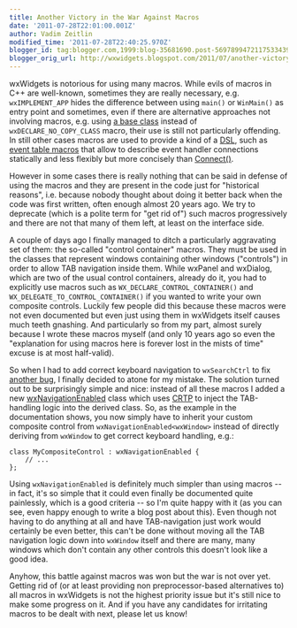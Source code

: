 ```yaml
---
title: Another Victory in the War Against Macros
date: '2011-07-28T22:01:00.001Z'
author: Vadim Zeitlin
modified_time: '2011-07-28T22:40:25.970Z'
blogger_id: tag:blogger.com,1999:blog-35681690.post-5697899472117533439
blogger_orig_url: http://wxwidgets.blogspot.com/2011/07/another-victory-in-war-against-macros.html
---
```


wxWidgets is notorious for using many macros. While evils of macros in C++ are
well-known, sometimes they are really necessary, e.g. `wxIMPLEMENT_APP` hides
the difference between using `main()` or `WinMain()` as entry point and
sometimes, even if there are alternative approaches not involving macros, e.g.
using [a base class] instead of `wxDECLARE_NO_COPY_CLASS` macro, their use is
still not particularly offending. In still other cases macros are used to
provide a kind of a [DSL], such as [event table macros] that allow to describe
event handler connections statically and less flexibly but more concisely than
[Connect()].

[a base class]: http://www.boost.org/doc/libs/1_46_1/libs/utility/utility.htm#Class_noncopyable
[DSL]: http://en.wikipedia.org/wiki/Domain-specific_language
[event table macros]: http://docs.wxwidgets.org/trunk/group__group__funcmacro__events.html
[Connect()]: http://wxwidgets.blogspot.com/2007/01/in-praise-of-connect.html

However in some cases there is really nothing that can be said in defense of
using the macros and they are present in the code just for "historical
reasons", i.e. because nobody thought about doing it better back when the code
was first written, often enough almost 20 years ago. We try to deprecate (which
is a polite term for "get rid of") such macros progressively and there are not
that many of them left, at least on the interface side.

A couple of days ago I finally managed to ditch a particularly aggravating set
of them: the so-called "control container" macros. They must be used in the
classes that represent windows containing other windows ("controls") in order to
allow TAB navigation inside them. While wxPanel and wxDialog, which are two of
the usual control containers, already do it, you had to explicitly use macros
such as `WX_DECLARE_CONTROL_CONTAINER()` and
`WX_DELEGATE_TO_CONTROL_CONTAINER()` if you wanted to write your own composite
controls. Luckily few people did this because these macros were not even
documented but even just using them in wxWidgets itself causes much teeth
gnashing. And particularly so from my part, almost surely because I wrote these
macros myself (and only 10 years ago so even the "explanation for using macros
here is forever lost in the mists of time" excuse is at most half-valid).

So when I had to add correct keyboard navigation to `wxSearchCtrl` to fix
[another bug], I finally decided to atone for my mistake. The solution turned
out to be surprisingly simple and nice: instead of all these macros I added a
new [wxNavigationEnabled] class which uses [CRTP] to inject the TAB-handling
logic into the derived class. So, as the example in the documentation shows, you
now simply have to inherit your custom composite control from
`wxNavigationEnabled<wxWindow>` instead of directly deriving from `wxWindow` to
get correct keyboard handling, e.g.:

    class MyCompositeControl : wxNavigationEnabled {
        // ...
    };


Using `wxNavigationEnabled` is definitely much simpler than using macros -- in
fact, it's so simple that it could even finally be documented quite painlessly,
which is a good criteria -- so I'm quite happy with it (as you can see, even
happy enough to write a blog post about this). Even though not having to do
anything at all and have TAB-navigation just work would certainly be even
better, this can't be done without moving all the TAB navigation logic down into
`wxWindow` itself and there are many, many windows which don't contain any other
controls this doesn't look like a good idea.

Anyhow, this battle against macros was won but the war is not over yet. Getting
rid of (or at least providing non preprocessor-based alternatives to) all macros
in wxWidgets is not the highest priority issue but it's still nice to make some
progress on it. And if you have any candidates for irritating macros to be dealt
with next, please let us know!

[another bug]: https://trac.wxwidgets.org/ticket/12808
[wxNavigationEnabled]: http://docs.wxwidgets.org/trunk/classwx_navigation_enabled.html
[CRTP]: http://en.wikipedia.org/wiki/Curiously_recurring_template_pattern
